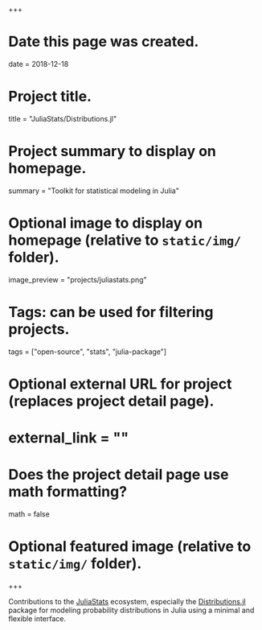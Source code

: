 +++
# Date this page was created.
date = 2018-12-18

# Project title.
title = "JuliaStats/Distributions.jl"

# Project summary to display on homepage.
summary = "Toolkit for statistical modeling in Julia"

# Optional image to display on homepage (relative to `static/img/` folder).
image_preview = "projects/juliastats.png"

# Tags: can be used for filtering projects.
tags = ["open-source", "stats", "julia-package"]

# Optional external URL for project (replaces project detail page).
# external_link = ""

# Does the project detail page use math formatting?
math = false

# Optional featured image (relative to `static/img/` folder).

+++

Contributions to the [JuliaStats](https://juliastats.github.io) ecosystem,
especially the [Distributions.jl](https://github.com/JuliaStats/Distributions.jl)
package for modeling probability distributions in Julia using a minimal
and flexible interface.
